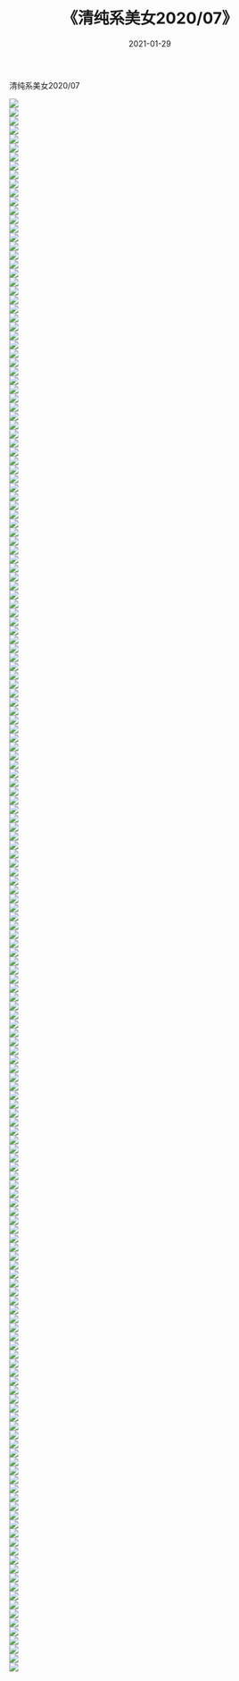 ﻿---
layout: post
title:  《清纯系美女2020/07》
date:   2021-01-29
img: http://pic.660000.xyz/1:/清纯系美女/2020/07/000.jpg
categories: [美女, 清纯, 唯美]
---

清纯系美女2020/07

 ![](http://pic.660000.xyz/1:/清纯系美女/2020/07/001.jpeg) <br>![](http://pic.660000.xyz/1:/清纯系美女/2020/07/002.jpeg) <br>![](http://pic.660000.xyz/1:/清纯系美女/2020/07/003.jpeg) <br>![](http://pic.660000.xyz/1:/清纯系美女/2020/07/004.jpeg) <br>![](http://pic.660000.xyz/1:/清纯系美女/2020/07/005.jpeg) <br>![](http://pic.660000.xyz/1:/清纯系美女/2020/07/006.jpeg) <br>![](http://pic.660000.xyz/1:/清纯系美女/2020/07/007.jpeg) <br>![](http://pic.660000.xyz/1:/清纯系美女/2020/07/008.jpeg) <br>![](http://pic.660000.xyz/1:/清纯系美女/2020/07/009.jpeg) <br>![](http://pic.660000.xyz/1:/清纯系美女/2020/07/010.jpeg) <br>![](http://pic.660000.xyz/1:/清纯系美女/2020/07/011.jpeg) <br>![](http://pic.660000.xyz/1:/清纯系美女/2020/07/012.jpeg) <br>![](http://pic.660000.xyz/1:/清纯系美女/2020/07/013.jpeg) <br>![](http://pic.660000.xyz/1:/清纯系美女/2020/07/014.jpeg) <br>![](http://pic.660000.xyz/1:/清纯系美女/2020/07/015.jpeg) <br>![](http://pic.660000.xyz/1:/清纯系美女/2020/07/016.jpeg) <br>![](http://pic.660000.xyz/1:/清纯系美女/2020/07/017.jpeg) <br>![](http://pic.660000.xyz/1:/清纯系美女/2020/07/018.jpeg) <br>![](http://pic.660000.xyz/1:/清纯系美女/2020/07/019.jpeg) <br>![](http://pic.660000.xyz/1:/清纯系美女/2020/07/020.jpeg) <br>![](http://pic.660000.xyz/1:/清纯系美女/2020/07/021.jpeg) <br>![](http://pic.660000.xyz/1:/清纯系美女/2020/07/022.jpeg) <br>![](http://pic.660000.xyz/1:/清纯系美女/2020/07/023.jpeg) <br>![](http://pic.660000.xyz/1:/清纯系美女/2020/07/024.jpeg) <br>![](http://pic.660000.xyz/1:/清纯系美女/2020/07/025.jpeg) <br>![](http://pic.660000.xyz/1:/清纯系美女/2020/07/026.jpeg) <br>![](http://pic.660000.xyz/1:/清纯系美女/2020/07/027.jpeg) <br>![](http://pic.660000.xyz/1:/清纯系美女/2020/07/028.jpeg) <br>![](http://pic.660000.xyz/1:/清纯系美女/2020/07/029.jpeg) <br>![](http://pic.660000.xyz/1:/清纯系美女/2020/07/030.jpeg) <br>![](http://pic.660000.xyz/1:/清纯系美女/2020/07/031.jpeg) <br>![](http://pic.660000.xyz/1:/清纯系美女/2020/07/032.jpeg) <br>![](http://pic.660000.xyz/1:/清纯系美女/2020/07/033.jpeg) <br>![](http://pic.660000.xyz/1:/清纯系美女/2020/07/034.jpeg) <br>![](http://pic.660000.xyz/1:/清纯系美女/2020/07/035.jpeg) <br>![](http://pic.660000.xyz/1:/清纯系美女/2020/07/036.jpeg) <br>![](http://pic.660000.xyz/1:/清纯系美女/2020/07/037.jpeg) <br>![](http://pic.660000.xyz/1:/清纯系美女/2020/07/038.jpeg) <br>![](http://pic.660000.xyz/1:/清纯系美女/2020/07/039.jpeg) <br>![](http://pic.660000.xyz/1:/清纯系美女/2020/07/040.jpeg) <br>![](http://pic.660000.xyz/1:/清纯系美女/2020/07/041.jpeg) <br>![](http://pic.660000.xyz/1:/清纯系美女/2020/07/042.jpeg) <br>![](http://pic.660000.xyz/1:/清纯系美女/2020/07/043.jpeg) <br>![](http://pic.660000.xyz/1:/清纯系美女/2020/07/044.jpeg) <br>![](http://pic.660000.xyz/1:/清纯系美女/2020/07/045.jpeg) <br>![](http://pic.660000.xyz/1:/清纯系美女/2020/07/046.jpeg) <br>![](http://pic.660000.xyz/1:/清纯系美女/2020/07/047.jpeg) <br>![](http://pic.660000.xyz/1:/清纯系美女/2020/07/048.jpeg) <br>![](http://pic.660000.xyz/1:/清纯系美女/2020/07/049.jpeg) <br>![](http://pic.660000.xyz/1:/清纯系美女/2020/07/050.jpeg) <br>![](http://pic.660000.xyz/1:/清纯系美女/2020/07/051.jpeg) <br>![](http://pic.660000.xyz/1:/清纯系美女/2020/07/052.jpeg) <br>![](http://pic.660000.xyz/1:/清纯系美女/2020/07/053.jpeg) <br>![](http://pic.660000.xyz/1:/清纯系美女/2020/07/054.jpeg) <br>![](http://pic.660000.xyz/1:/清纯系美女/2020/07/055.jpeg) <br>![](http://pic.660000.xyz/1:/清纯系美女/2020/07/056.jpeg) <br>![](http://pic.660000.xyz/1:/清纯系美女/2020/07/057.jpeg) <br>![](http://pic.660000.xyz/1:/清纯系美女/2020/07/058.jpeg) <br>![](http://pic.660000.xyz/1:/清纯系美女/2020/07/059.jpeg) <br>![](http://pic.660000.xyz/1:/清纯系美女/2020/07/060.jpeg) <br>![](http://pic.660000.xyz/1:/清纯系美女/2020/07/061.jpeg) <br>![](http://pic.660000.xyz/1:/清纯系美女/2020/07/062.jpeg) <br>![](http://pic.660000.xyz/1:/清纯系美女/2020/07/063.jpeg) <br>![](http://pic.660000.xyz/1:/清纯系美女/2020/07/064.jpeg) <br>![](http://pic.660000.xyz/1:/清纯系美女/2020/07/065.jpeg) <br>![](http://pic.660000.xyz/1:/清纯系美女/2020/07/066.jpeg) <br>![](http://pic.660000.xyz/1:/清纯系美女/2020/07/067.jpeg) <br>![](http://pic.660000.xyz/1:/清纯系美女/2020/07/068.jpeg) <br>![](http://pic.660000.xyz/1:/清纯系美女/2020/07/069.jpeg) <br>![](http://pic.660000.xyz/1:/清纯系美女/2020/07/070.jpeg) <br>![](http://pic.660000.xyz/1:/清纯系美女/2020/07/071.jpeg) <br>![](http://pic.660000.xyz/1:/清纯系美女/2020/07/072.jpeg) <br>![](http://pic.660000.xyz/1:/清纯系美女/2020/07/073.jpeg) <br>![](http://pic.660000.xyz/1:/清纯系美女/2020/07/074.jpeg) <br>![](http://pic.660000.xyz/1:/清纯系美女/2020/07/075.jpeg) <br>![](http://pic.660000.xyz/1:/清纯系美女/2020/07/076.jpeg) <br>![](http://pic.660000.xyz/1:/清纯系美女/2020/07/077.jpeg) <br>![](http://pic.660000.xyz/1:/清纯系美女/2020/07/078.jpeg) <br>![](http://pic.660000.xyz/1:/清纯系美女/2020/07/079.jpeg) <br>![](http://pic.660000.xyz/1:/清纯系美女/2020/07/080.jpeg) <br>![](http://pic.660000.xyz/1:/清纯系美女/2020/07/081.jpeg) <br>![](http://pic.660000.xyz/1:/清纯系美女/2020/07/082.jpeg) <br>![](http://pic.660000.xyz/1:/清纯系美女/2020/07/083.jpeg) <br>![](http://pic.660000.xyz/1:/清纯系美女/2020/07/084.jpeg) <br>![](http://pic.660000.xyz/1:/清纯系美女/2020/07/085.jpeg) <br>![](http://pic.660000.xyz/1:/清纯系美女/2020/07/086.jpeg) <br>![](http://pic.660000.xyz/1:/清纯系美女/2020/07/087.jpeg) <br>![](http://pic.660000.xyz/1:/清纯系美女/2020/07/088.jpeg) <br>![](http://pic.660000.xyz/1:/清纯系美女/2020/07/089.jpeg) <br>![](http://pic.660000.xyz/1:/清纯系美女/2020/07/090.jpeg) <br>![](http://pic.660000.xyz/1:/清纯系美女/2020/07/091.jpeg) <br>![](http://pic.660000.xyz/1:/清纯系美女/2020/07/092.jpeg) <br>![](http://pic.660000.xyz/1:/清纯系美女/2020/07/093.jpeg) <br>![](http://pic.660000.xyz/1:/清纯系美女/2020/07/094.jpeg) <br>![](http://pic.660000.xyz/1:/清纯系美女/2020/07/095.jpeg) <br>![](http://pic.660000.xyz/1:/清纯系美女/2020/07/096.jpeg) <br>![](http://pic.660000.xyz/1:/清纯系美女/2020/07/097.jpeg) <br>![](http://pic.660000.xyz/1:/清纯系美女/2020/07/098.jpeg) <br>![](http://pic.660000.xyz/1:/清纯系美女/2020/07/099.jpeg) <br>![](http://pic.660000.xyz/1:/清纯系美女/2020/07/100.jpeg) <br>![](http://pic.660000.xyz/1:/清纯系美女/2020/07/101.jpeg) <br>![](http://pic.660000.xyz/1:/清纯系美女/2020/07/102.jpeg) <br>![](http://pic.660000.xyz/1:/清纯系美女/2020/07/103.jpeg) <br>![](http://pic.660000.xyz/1:/清纯系美女/2020/07/104.jpeg) <br>![](http://pic.660000.xyz/1:/清纯系美女/2020/07/105.jpeg) <br>![](http://pic.660000.xyz/1:/清纯系美女/2020/07/106.jpeg) <br>![](http://pic.660000.xyz/1:/清纯系美女/2020/07/107.jpeg) <br>![](http://pic.660000.xyz/1:/清纯系美女/2020/07/108.jpeg) <br>![](http://pic.660000.xyz/1:/清纯系美女/2020/07/109.jpeg) <br>![](http://pic.660000.xyz/1:/清纯系美女/2020/07/110.jpeg) <br>![](http://pic.660000.xyz/1:/清纯系美女/2020/07/111.jpeg) <br>![](http://pic.660000.xyz/1:/清纯系美女/2020/07/112.jpeg) <br>![](http://pic.660000.xyz/1:/清纯系美女/2020/07/113.jpeg) <br>![](http://pic.660000.xyz/1:/清纯系美女/2020/07/114.jpeg) <br>![](http://pic.660000.xyz/1:/清纯系美女/2020/07/115.jpeg) <br>![](http://pic.660000.xyz/1:/清纯系美女/2020/07/116.jpeg) <br>![](http://pic.660000.xyz/1:/清纯系美女/2020/07/117.jpeg) <br>![](http://pic.660000.xyz/1:/清纯系美女/2020/07/118.jpeg) <br>![](http://pic.660000.xyz/1:/清纯系美女/2020/07/119.jpeg) <br>![](http://pic.660000.xyz/1:/清纯系美女/2020/07/120.jpeg) <br>![](http://pic.660000.xyz/1:/清纯系美女/2020/07/121.jpeg) <br>![](http://pic.660000.xyz/1:/清纯系美女/2020/07/122.jpeg) <br>![](http://pic.660000.xyz/1:/清纯系美女/2020/07/123.jpeg) <br>![](http://pic.660000.xyz/1:/清纯系美女/2020/07/124.jpeg) <br>![](http://pic.660000.xyz/1:/清纯系美女/2020/07/125.jpeg) <br>![](http://pic.660000.xyz/1:/清纯系美女/2020/07/126.jpeg) <br>![](http://pic.660000.xyz/1:/清纯系美女/2020/07/127.jpeg) <br>![](http://pic.660000.xyz/1:/清纯系美女/2020/07/128.jpeg) <br>![](http://pic.660000.xyz/1:/清纯系美女/2020/07/129.jpeg) <br>![](http://pic.660000.xyz/1:/清纯系美女/2020/07/130.jpeg) <br>![](http://pic.660000.xyz/1:/清纯系美女/2020/07/131.jpeg) <br>![](http://pic.660000.xyz/1:/清纯系美女/2020/07/132.jpeg) <br>![](http://pic.660000.xyz/1:/清纯系美女/2020/07/133.jpeg) <br>![](http://pic.660000.xyz/1:/清纯系美女/2020/07/134.jpeg) <br>![](http://pic.660000.xyz/1:/清纯系美女/2020/07/135.jpeg) <br>![](http://pic.660000.xyz/1:/清纯系美女/2020/07/136.jpeg) <br>![](http://pic.660000.xyz/1:/清纯系美女/2020/07/137.jpeg) <br>![](http://pic.660000.xyz/1:/清纯系美女/2020/07/138.jpeg) <br>![](http://pic.660000.xyz/1:/清纯系美女/2020/07/139.jpeg) <br>![](http://pic.660000.xyz/1:/清纯系美女/2020/07/140.jpeg) <br>![](http://pic.660000.xyz/1:/清纯系美女/2020/07/141.jpeg) <br>![](http://pic.660000.xyz/1:/清纯系美女/2020/07/142.jpeg) <br>![](http://pic.660000.xyz/1:/清纯系美女/2020/07/143.jpeg) <br>![](http://pic.660000.xyz/1:/清纯系美女/2020/07/144.jpeg) <br>![](http://pic.660000.xyz/1:/清纯系美女/2020/07/145.jpeg) <br>![](http://pic.660000.xyz/1:/清纯系美女/2020/07/146.jpeg) <br>![](http://pic.660000.xyz/1:/清纯系美女/2020/07/147.jpeg) <br>![](http://pic.660000.xyz/1:/清纯系美女/2020/07/148.jpeg) <br>![](http://pic.660000.xyz/1:/清纯系美女/2020/07/149.jpeg) <br>![](http://pic.660000.xyz/1:/清纯系美女/2020/07/150.jpeg) <br>![](http://pic.660000.xyz/1:/清纯系美女/2020/07/151.jpeg) <br>![](http://pic.660000.xyz/1:/清纯系美女/2020/07/152.jpeg) <br>![](http://pic.660000.xyz/1:/清纯系美女/2020/07/153.jpeg) <br>![](http://pic.660000.xyz/1:/清纯系美女/2020/07/154.jpeg) <br>![](http://pic.660000.xyz/1:/清纯系美女/2020/07/155.jpeg) <br>![](http://pic.660000.xyz/1:/清纯系美女/2020/07/156.jpeg) <br>![](http://pic.660000.xyz/1:/清纯系美女/2020/07/157.jpeg) <br>![](http://pic.660000.xyz/1:/清纯系美女/2020/07/158.jpeg) <br>![](http://pic.660000.xyz/1:/清纯系美女/2020/07/159.jpeg) <br>![](http://pic.660000.xyz/1:/清纯系美女/2020/07/160.jpeg) <br>![](http://pic.660000.xyz/1:/清纯系美女/2020/07/161.jpeg) <br>![](http://pic.660000.xyz/1:/清纯系美女/2020/07/162.jpeg) <br>![](http://pic.660000.xyz/1:/清纯系美女/2020/07/163.jpeg) <br>![](http://pic.660000.xyz/1:/清纯系美女/2020/07/164.jpeg) <br>![](http://pic.660000.xyz/1:/清纯系美女/2020/07/165.jpeg) <br>![](http://pic.660000.xyz/1:/清纯系美女/2020/07/166.jpeg) <br>![](http://pic.660000.xyz/1:/清纯系美女/2020/07/167.jpeg) <br>![](http://pic.660000.xyz/1:/清纯系美女/2020/07/168.jpeg) <br>![](http://pic.660000.xyz/1:/清纯系美女/2020/07/169.jpeg) <br>![](http://pic.660000.xyz/1:/清纯系美女/2020/07/170.jpeg) <br>![](http://pic.660000.xyz/1:/清纯系美女/2020/07/171.jpeg) <br>![](http://pic.660000.xyz/1:/清纯系美女/2020/07/172.jpeg) <br>![](http://pic.660000.xyz/1:/清纯系美女/2020/07/173.jpeg) <br>![](http://pic.660000.xyz/1:/清纯系美女/2020/07/174.jpeg) <br>![](http://pic.660000.xyz/1:/清纯系美女/2020/07/175.jpeg) <br>![](http://pic.660000.xyz/1:/清纯系美女/2020/07/176.jpeg) <br>